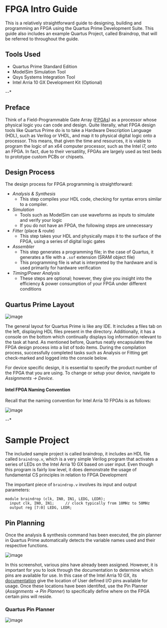 # FPGA Intro Guide

This is a relatively straightforward guide to designing, building and programming an FPGA using the Quartus Prime Development Suite. This guide also includes an example Quartus Project, called Braindrop, that will be referred to throughout the guide.

## Tools Used

* Quartus Prime Standard Edition
* ModelSim Simulation Tool
* Qsys Systems Integration Tool
* Intel Arria 10 GX Development Kit (Optional)

--*

## Preface

Think of a Field-Programmable Gate Array ([FPGAs](https://en.wikipedia.org/wiki/Field-programmable_gate_array)) as a processor whose physical logic you can code and design. Quite literally, what FPGA design tools like Quartus Prime do is to take a Hardware Description Language (HDL), such as Verilog or VHDL, and map it to physical digital logic onto a processor. This means, that given the time and resources, it is viable to program the logic of an x64 computer processor, such as the Intel i7, onto an FPGA. In fact, due to their versatility, FPGAs are largely used as test beds to prototype custom PCBs or chipsets.

## Design Process

The design process for FPGA programming is straightforward:
* *Analysis & Synthesis*
  * This step compiles your HDL code, checking for syntax errors similar to a compiler.
* *Simulation*
  * Tools such as ModelSim can use waveforms as inputs to simulate and verify your logic
  * If you do not have an FPGA, the following steps are unnecessary
* *Fitter* (place & route)
  * This step takes your HDL and physically maps it to the surface of the FPGA, using a series of digital logic gates
* *Assembler*
  * This step generates a programming file; in the case of Quartus, it generates a file with a `.sof` extension (SRAM object file)
  * This programming file is what is interpreted by the hardware and is used primarily for hardware verification
* *Timing/Power Analysis*
  * These steps are optional; however, they give you insight into the efficiency & power consumption of your FPGA under different conditions

## Quartus Prime Layout

![image](https://user-images.githubusercontent.com/15108659/28729366-197cd9e4-7381-11e7-93ab-8a0e6f933b34.png)

The general layout for Quartus Prime is like any IDE. It includes a files tab on the left, displaying HDL files present in the directory. Additionally, it has a console on the bottom which continually displays log information relevant to the task at hand. As mentioned before, Quartus neatly encapsulates the FPGA design process into a list of todo items. During the compilation process, successfully completed tasks such as Analysis or Fitting get check-marked and logged into the console below.

For device specific design, it is essential to specify the product number of the FPGA that you are using. To change or setup your device, navigate to *Assignments &rarr; Device*.

#### Intel FPGA Naming Convention
Recall that the naming convention for Intel Arria 10 FPGAs is as follows:

![image](https://user-images.githubusercontent.com/15108659/28729851-c2b2eb6a-7382-11e7-8a2c-1f008e8a0f15.png)

--*

# Sample Project

The included sample project is called braindrop, it includes an HDL file called `braindrop.v`, which is a very simple Verilog program that activates a series of LEDs on the Intel Arria 10 GX based on user input. Even though this program is fairly low level, it does demonstrate the usage of fundamental CS principles in relation to FPGA Development

The important piece of `braindrop.v` involves its input and output parameters:

```
module braindrop (clk, IN0, IN1, LEDG, LEDR);
  input clk, IN0, IN1;     // clock typically from 10MHz to 50MHz
  output reg [7:0] LEDG, LEDR;
```

## Pin Planning
Once the analysis & synthesis command has been executed, the pin planner in Quartus Prime automatically detects the variable names used and their respective functions.

![image](https://user-images.githubusercontent.com/15108659/28730546-7667a874-7385-11e7-8d10-b34a56a16c73.png)

In this screenshot, various pins have already been assigned. However, it is important for you to look through the documentation to determine which pins are available for use. In this case of the Intel Arria 10 GX, its [documentation](https://www.altera.com/documentation/iga1437675412911.html#bhc1412754188509) give the location of User defined I/O pins available for usage. Once these locations have been identifed, use the Pin Planner (*Assignments &rarr; Pin Planner*) to specifically define where on the FPGA certain pins will reside.

### Quartus Pin Planner
![image](https://user-images.githubusercontent.com/15108659/28730824-58808c94-7386-11e7-9a77-9847657804d2.png)

